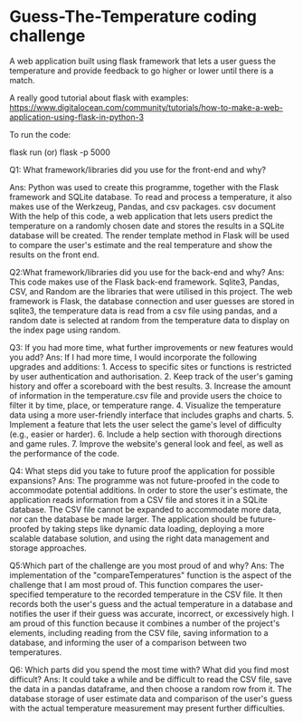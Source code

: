 # Guess-The-Temperature coding challenge

A web application built using flask framework that lets a user guess the temperature and provide feedback to go higher or lower until there is a match.

A really good tutorial about flask with examples: https://www.digitalocean.com/community/tutorials/how-to-make-a-web-application-using-flask-in-python-3


To run the code: 

 flask run (or) flask -p 5000


Q1: What framework/libraries did you use for the front-end and why?

Ans: Python was used to create this programme, together with the Flask framework and SQLite database. To read and process a temperature, it also makes use  of the Werkzeug, Pandas, and csv packages. csv document With the help of this code, a web application that lets users predict the temperature on a      randomly chosen date and stores the results in a SQLite database will be created. The render template method in Flask will be used to compare the user's estimate and the real temperature and show the results on the front end.


Q2:What framework/libraries did you use for the back-end and why?
Ans: This code makes use of the Flask back-end framework. Sqlite3, Pandas, CSV, and Random are the libraries that were utilised in this project. The web framework is Flask, the database connection and user guesses are stored in sqlite3, the temperature data is read from a csv file using pandas, and a random date is selected at random from the temperature data to display on the index page using random.


Q3: If you had more time, what further improvements or new features would you add?
Ans: If I had more time, I would incorporate the following upgrades and additions: 
      1. Access to specific sites or functions is restricted by user authentication and authorisation. 
      2. Keep track of the user's gaming history and offer a scoreboard with the best results. 
      3. Increase the amount of information in the temperature.csv file and provide users the choice to filter it by time, place, or temperature range. 
      4. Visualize the temperature data using a more user-friendly interface that includes graphs and charts. 
      5. Implement a feature that lets the user select the game's level of difficulty (e.g., easier or harder). 
      6. Include a help section with thorough directions and game rules. 
      7. Improve the website's general look and feel, as well as the performance of the code.


Q4: What steps did you take to future proof the application for possible expansions?
Ans: The programme was not future-proofed in the code to accommodate potential additions. In order to store the user's estimate, the application reads information from a CSV file and stores it in a SQLite database. The CSV file cannot be expanded to accommodate more data, nor can the database be made larger. The application should be future-proofed by taking steps like dynamic data loading, deploying a more scalable database solution, and using the right data management and storage approaches.


Q5:Which part of the challenge are you most proud of and why?
Ans: The implementation of the "compareTemperatures" function is the aspect of the challenge that I am most proud of. This function compares the user-specified temperature to the recorded temperature in the CSV file. It then records both the user's guess and the actual temperature in a database and notifies the user if their guess was accurate, incorrect, or excessively high. I am proud of this function because it combines a number of the project's elements, including reading from the CSV file, saving information to a database, and informing the user of a comparison between two temperatures.



Q6: Which parts did you spend the most time with? What did you find most difficult?
Ans: It could take a while and be difficult to read the CSV file, save the data in a pandas dataframe, and then choose a random row from it. The database storage of user estimate data and comparison of the user's guess with the actual temperature measurement may present further difficulties.
